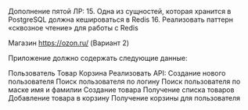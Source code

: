 Дополнение пятой ЛР:
15. Одна из сущностей, которая хранится в PostgreSQL должна кешироваться в Redis
16. Реализовать паттерн «сквозное чтение» для работы с Redis

Магазин https://ozon.ru/ (Вариант 2)

Приложение должно содержать следующие данные:

Пользователь
Товар
Корзина Реализовать API:
Создание нового пользователя
Поиск пользователя по логину
Поиск пользователя по маске имя и фамилии
Создание товара
Получение списка товаров
Добавление товара в корзину
Получение корзины для пользователя
